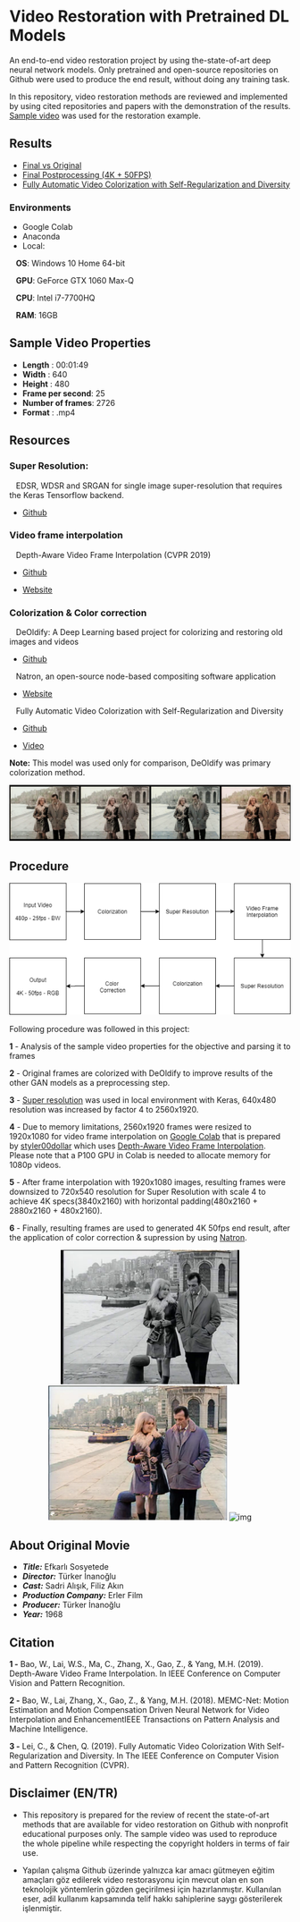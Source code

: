 # Video Restoration with Pretrained DL Models

An end-to-end video restoration project by using the-state-of-art deep neural network models. Only pretrained and open-source repositories on Github were used to produce the end result, without doing any training task.

In this repository, video restoration methods are reviewed and implemented by using cited repositories and papers with the demonstration of the results. <a href="https://www.youtube.com/watch?v=5yeNO-l7OLc">Sample video</a> was used for the restoration example.

## Results

- <a href="https://www.youtube.com/watch?v=UtgXiHRS_nc">Final vs Original</a>
- <a href="https://www.youtube.com/watch?v=qqaCTEEdVYA">Final Postprocessing (4K + 50FPS) </a>
- <a href="https://www.youtube.com/watch?v=qjg2-W09Yp0">Fully Automatic Video Colorization with Self-Regularization and Diversity</a>

### Environments

- Google Colab
- Anaconda
- Local:

&nbsp;&nbsp; **OS**: Windows 10 Home 64-bit

&nbsp;&nbsp; **GPU**: GeForce GTX 1060 Max-Q 

&nbsp;&nbsp; **CPU**: Intel i7-7700HQ

&nbsp;&nbsp; **RAM**: 16GB

## Sample Video Properties

- **Length** : 00:01:49
- **Width** : 640
- **Height** : 480
- **Frame per second**: 25
- **Number of frames**: 2726
- **Format** : .mp4

## Resources
### Super Resolution:

&nbsp;&nbsp; EDSR, WDSR and SRGAN for single image super-resolution that requires the Keras Tensorflow backend.

- <a href="https://github.com/krasserm/super-resolution/tree/previous" target="_blank">Github</a>

### Video frame interpolation

&nbsp;&nbsp; Depth-Aware Video Frame Interpolation (CVPR 2019)
- <a href="https://github.com/baowenbo/DAIN" target="_blank">Github</a> 

- <a href="https://sites.google.com/view/wenbobao/dain" target="_blank">Website</a>

### Colorization & Color correction 

&nbsp;&nbsp; DeOldify: A Deep Learning based project for colorizing and restoring old images and videos

- <a href="https://github.com/jantic/DeOldify" target="_blank">Github</a>

&nbsp;&nbsp; Natron, an open-source node-based compositing software application

- <a href="https://natrongithub.github.io" target="_blank">Website</a>

&nbsp;&nbsp; Fully Automatic Video Colorization with Self-Regularization and Diversity

- <a href="https://github.com/ChenyangLEI/Fully-Automatic-Video-Colorization-with-Self-Regularization-and-Diversity" target="_blank">Github</a>

- <a href="https://www.youtube.com/watch?v=Y15uv2jnK-4>">Video</a>
 
 **Note:** This model was used only for comparison, DeOldify was primary colorization method.
 
 <p align="center"> 
     <img src="https://github.com/mburakbozbey/video-restoration/blob/master/secondaryColorizer.png" alt="img">
 </p>
 
## Procedure

 <p align="center"> 
    <img src="https://github.com/mburakbozbey/video-restoration/blob/master/diagram1.png" alt="img">
 </p>
 
Following procedure was followed in this project:

**1** - Analysis of the sample video properties for the objective and parsing it to frames

**2** - Original frames are colorized with DeOldify to improve results of the other GAN models as a preprocessing step.

**3** - <a href="https://github.com/krasserm/super-resolution/tree/previous" target="_blank">Super resolution</a> was used in local environment with Keras, 640x480 resolution was increased by factor 4 to 2560x1920.

**4** - Due to memory limitations, 2560x1920 frames were resized to 1920x1080 for video frame interpolation on <a href="https://colab.research.google.com/drive/1gzsfDV_MIdehr7Y8ZzWjTuW-mMZRP4Vy" target="_blank">Google Colab</a> that is prepared by <a href="https://github.com/styler00dollar" target="_blank">styler00dollar</a> which uses <a href="https://github.com/baowenbo/DAIN" target="_blank">Depth-Aware Video Frame Interpolation</a>. Please note that a P100 GPU in Colab is needed to allocate memory for 1080p videos.

**5** - After frame interpolation with 1920x1080 images,  resulting frames were downsized to 720x540 resolution for Super Resolution with scale 4 to achieve 4K specs(3840x2160) with horizontal padding(480x2160 + 2880x2160 + 480x2160). 

**6** - Finally, resulting frames are used to generated 4K 50fps end result, after the application of color correction & supression by using <a href="https://natrongithub.github.io" target="_blank">Natron</a>.

 <p align="center"> 
    <img src="https://github.com/mburakbozbey/video-restoration/blob/master/original.jpg" width="320" height="240" alt="img">
    <img src="https://github.com/mburakbozbey/video-restoration/blob/master/deoldify.png" width="320" height="240" alt="img">
    <img src="https://github.com/mburakbozbey/video-restoration/blob/master/corrected4K.png" width="320" height="240" alt="img">
 </p>

 
## About Original Movie

- ***Title:*** Efkarlı Sosyetede
- ***Director:*** Türker İnanoğlu
- ***Cast:*** Sadri Alışık, Filiz Akın
- ***Production Company:*** Erler Film
- ***Producer:*** Türker İnanoğlu
- ***Year:*** 1968

## Citation

**1 -** Bao, W., Lai, W.S., Ma, C., Zhang, X., Gao, Z., & Yang, M.H. (2019). Depth-Aware Video Frame Interpolation. In IEEE Conference on Computer Vision and Pattern Recognition.

**2 -** Bao, W., Lai, Zhang, X., Gao, Z., & Yang, M.H. (2018). MEMC-Net: Motion Estimation and Motion Compensation Driven Neural Network for Video Interpolation and EnhancementIEEE Transactions on Pattern Analysis and Machine Intelligence.

**3 -** Lei, C., & Chen, Q. (2019). Fully Automatic Video Colorization With Self-Regularization and Diversity. In The IEEE Conference on Computer Vision and Pattern Recognition (CVPR).

## Disclaimer (EN/TR)

- This repository is prepared for the review of recent the state-of-art methods that are available for video restoration on Github with nonprofit educational purposes only. The sample video was used to reproduce the whole pipeline while respecting the copyright holders in terms of fair use.   

- Yapılan çalışma Github üzerinde yalnızca kar amacı gütmeyen eğitim amaçları göz edilerek video restorasyonu için mevcut olan en son teknolojik yöntemlerin gözden geçirilmesi için hazırlanmıştır. Kullanılan eser, adil kullanım kapsamında telif hakkı sahiplerine saygı gösterilerek işlenmiştir.
